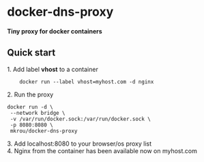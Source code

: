 # docker-dns-proxy

#### Tiny proxy for docker containers


## Quick start
1\. Add label **vhost** to a container
```
    docker run --label vhost=myhost.com -d nginx
``` 
2\. Run the proxy
``` 
docker run -d \
 --network bridge \
 -v /var/run/docker.sock:/var/run/docker.sock \
 -p 8080:8080 \
 mkrou/docker-dns-proxy
```
3\. Add localhost:8080 to your browser/os proxy list   
4\. Nginx from the container has been available now on myhost.com